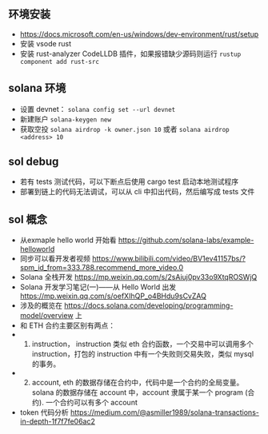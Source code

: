 ## 环境安装

- https://docs.microsoft.com/en-us/windows/dev-environment/rust/setup
- 安装 vsode rust
- 安装 rust-analyzer CodeLLDB 插件，如果报错缺少源码则运行 `rustup component add rust-src`

## solana 环境
 - 设置 devnet： `solana config set --url devnet`
 - 新建账户 `solana-keygen new`
 - 获取空投 `solana airdrop -k owner.json 10` 或者 `solana airdrop <address> 10`

## sol debug
 - 若有 tests 测试代码，可以下断点后使用 cargo test 启动本地测试程序
 - 部署到链上的代码无法调试，可以从 cli 中扣出代码，然后编写成 tests 文件

## sol 概念
 - 从exmaple hello world 开始看 https://github.com/solana-labs/example-helloworld
 - 同步可以看开发者视频 https://www.bilibili.com/video/BV1ev41157bs/?spm_id_from=333.788.recommend_more_video.0
 - Solana 全栈开发 https://mp.weixin.qq.com/s/2sAiuj0pv33o9XtqROSWjQ
 - Solana 开发学习笔记(一)——从 Hello World 出发 https://mp.weixin.qq.com/s/oefXIhQP_o4BHdu9sCvZAQ
 - 涉及的概览在 https://docs.solana.com/developing/programming-model/overview 上
 - 和 ETH 合约主要区别有两点：
  -  1. instruction， instruction 类似 eth 合约函数，一个交易中可以调用多个 instruction，打包的 instruction 中有一个失败则交易失败，类似 mysql 的事务。
  -  2. account, eth 的数据存储在合约中，代码中是一个合约的全局变量。 solana 的数据存储在 account 中，account 隶属于某一个 program (合约). 一个合约可以有多个 account
 -  token 代码分析 https://medium.com/@asmiller1989/solana-transactions-in-depth-1f7f7fe06ac2

